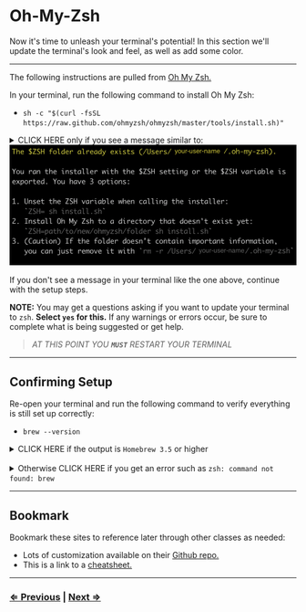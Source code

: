 # Oh-My-Zsh

Now it's time to unleash your terminal's potential! In this section we'll update the terminal's look and feel, as well as add some color.

---

The following instructions are pulled from [Oh My Zsh.](https://ohmyz.sh/)

In your terminal, run the following command to install Oh My Zsh:

- `sh -c "$(curl -fsSL https://raw.github.com/ohmyzsh/ohmyzsh/master/tools/install.sh)"`

<details>
<summary>CLICK HERE only if you see a message similar to:
<img src="../../images/oh-my-zsh-verification.png" />
</summary>

Congratulations! If you see this message in your terminal, it means Oh-My-Zsh is already installed. Continue to the [next page!](./7-node.md)
</details>

If you don't see a message in your terminal like the one above, continue with the setup steps.

**NOTE:** You may get a questions asking if you want to update your terminal to `zsh`. **Select `yes` for this.** If any warnings or errors occur, be sure to complete what is being suggested or get help.

> _AT THIS POINT YOU **`MUST`** RESTART YOUR TERMINAL_

---

## Confirming Setup

Re-open your terminal and run the following command to verify everything is still set up correctly:

- `brew --version`

<details>
<summary>
CLICK HERE if the output is <code>Homebrew 3.5</code> or higher
</summary>

You're ready to continue to the [next page.](./7-node.md)
</details>

<br>

<details>
<summary>
Otherwise CLICK HERE if you get an error such as <code>zsh: command not found: brew</code>
</summary>
Run the following commands:

- `echo 'export BREW_HOME="/home/linuxbrew/.linuxbrew/bin"' >> $HOME/.zshrc`
- `echo 'export PATH="$PATH:$BREW_HOME"' >> $HOME/.zshrc`
- `reset`

Check again for confirmation with the command:

- `brew --version`

You should see `Homebrew 3.5` or higher

**If you are still getting errors at this point, [click here](../../error/error.md) and do not continue with the following steps until you have Oh-My-Zsh properly installed**

</details>

---

## Bookmark

Bookmark these sites to reference later through other classes as needed:

- Lots of customization available on their [Github repo.](https://github.com/ohmyzsh/ohmyzsh/)
- This is a link to a [cheatsheet.](https://github.com/ohmyzsh/ohmyzsh/wiki/Cheatsheet)

---

### [⇐ Previous](./5-tree.md) | [Next ⇒](./7-node.md)
